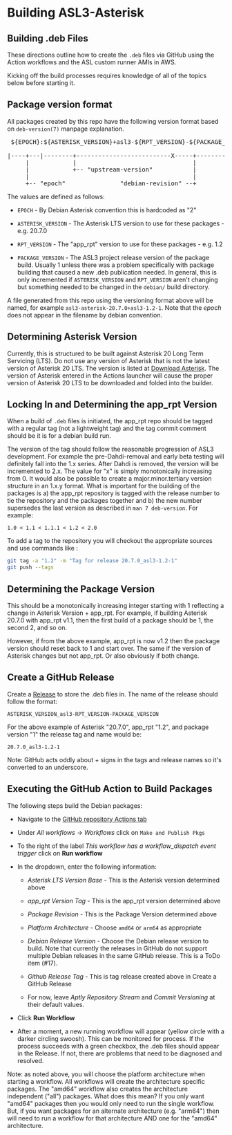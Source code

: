 # Building ASL3-Asterisk

## Building .deb Files
These directions outline how to create the `.deb` files
via GitHub using the Action workflows and the ASL custom
runner AMIs in AWS.

Kicking off the build processes requires knowledge of all
of the topics below before starting it.

## Package version format
All packages created by this repo have the following version
format based on `deb-version(7)` manpage explanation.

<pre>
 ${EPOCH}:${ASTERISK_VERSION}+asl3-${RPT_VERSION}-${PACKAGE_VERSION}

|----+---|--------+--------------------------X-----+--------X
     |            |                                |
     |            +-- "upstream-version"           |
     |                                             |
     +-- "epoch"               "debian-revision" --+
</pre>

The values are defined as follows:

* `EPOCH` - By Debian Asterisk convention this is hardcoded as "2"

* `ASTERISK_VERSION` - The Asterisk LTS version to use for these packages - e.g. 20.7.0

* `RPT_VERSION` - The "app\_rpt" version to use for these packages - e.g. 1.2

* `PACKAGE_VERSION` - The ASL3 project release version of the package build. Usually 1 unless there
was a problem specifically with package building that caused a new .deb publication needed. In
general, this is only incremented if `ASTERISK_VERSION` and `RPT_VERSION` aren't changing but
something needed to be changed in the `debian/` build directory.

A file generated from this repo using the versioning format above will be named,
for example `asl3-asterisk-20.7.0+asl3-1.2-1`. Note that the *epoch* does not appear
in the filename by debian convention.

## Determining Asterisk Version
Currently, this is structured to be built against Asterisk 20 Long Term Servicing
(LTS). Do not use any version of Asterisk that is not the latest version of 
Asterisk 20 LTS. The version is listed at
[Download Asterisk](https://www.asterisk.org/downloads/). The version of Asterisk
entered in the Actions launcher will cause the proper version of Asterisk 20 LTS
to be downloaded and folded into the builder.

## Locking In and Determining the app\_rpt Version
When a build of `.deb` files is initiated, the app\_rpt repo should be
tagged with a regular tag (not a lightweight tag) and the tag commit
comment should be it is for a debian build run.

The version of the tag should follow the reasonable progression of ASL3
development. For example the pre-Dahdi-removal and early beta testing
will definitely fall into the 1.x series. After Dahdi is removed,
the version will be incremented to 2.x. The value for "x" is simply
monotonically increasing from 0. It would also be possible to create
a major.minor.tertiary version structure in an 1.x.y format. What is
important for the building of the packages is a) the app\_rpt
repository is tagged with the release number to tie the repository and
the packages together and b) the new number supersedes the last version
as described in `man 7 deb-version`. For example:

```
1.0 < 1.1 < 1.1.1 < 1.2 < 2.0
```

To add a tag to the repository you will checkout the appropriate sources and use commands like :

```bash
git tag -a "1.2" -m "Tag for release 20.7.0_asl3-1.2-1"
git push --tags
```

## Determining the Package Version
This should be a monotonically increasing integer starting with 1
reflecting a change in Asterisk Version + app\_rpt. For example,
if building Asterisk 20.7.0 with app\_rpt v1.1, then
the first build of a package should be 1, the second 2, and so on.

However, if from the above example, app\_rpt is now v1.2
then the package version should reset back to 1 and start over. The same
if the version of Asterisk changes but not app\_rpt. Or also
obviously if both change.

## Create a GitHub Release
Create a [Release](https://github.com/AllStarLink/asl3-asterisk/releases)
to store the .deb files in. The name of the release should follow the 
format:

```
ASTERISK_VERSION_asl3-RPT_VERSION-PACKAGE_VERSION
```

For the above example of Asterisk "20.7.0", app\_rpt "1.2", and 
package version "1" the release tag and name would be:
```
20.7.0_asl3-1.2-1
```
Note: GitHub acts oddly about + signs in the tags and release
names so it's converted to an underscore.


## Executing the GitHub Action to Build Packages
The following steps build the Debian packages:

* Navigate to the [GitHub repository Actions tab](https://github.com/AllStarLink/asl3-asterisk/actions)

* Under *All workflows* -> *Workflows* click on `Make and Publish Pkgs`

* To the right of the label *This workflow has a workflow_dispatch event trigger*
click on **Run workflow**

* In the dropdown, enter the following information:

    * *Asterisk LTS Version Base* - This is the Asterisk version determined above

    * *app\_rpt Version Tag* - This is the app\_rpt version determined above

    * *Package Revision* - This is the Package Version determined above

    * *Platform Architecture* - Choose `amd64` or `arm64` as appropriate

    * *Debian Release Version* - Choose the Debian release version to build. Note that
      currently the releases in GitHub do not support multiple Debian releases in the
      same GitHub release. This is a ToDo item (#17).

    * *Github Release Tag* - This is tag release created above in Create a GitHub Release

    * For now, leave *Aptly Repository Stream* and *Commit Versioning* at their
    default values.

* Click **Run Workflow**

* After a moment, a new running workflow will appear (yellow circle with a darker
circling swoosh). This can be monitored for process. If the process succeeds with
a green checkbox, the .deb files should appear in the Release. If not,
there are problems that need to be diagnosed and resolved.

Note: as noted above, you will choose the platform architecture when starting a workflow.  All workflows will create the architecture specific packages.  The "amd64" workflow also creates the architecture independent ("all") packages.  What does this mean?  If you only want "amd64" packages then you would only need to run the single workflow.  But, if you want packages for an alternate architecture (e.g. "arm64") then will need to run a workflow for that architecture AND one for the "amd64" architecture.
